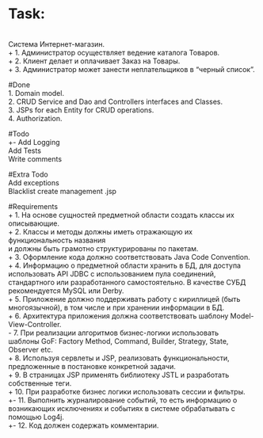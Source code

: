 # Task:
<br>Система Интернет-магазин. 
<br>+ 1. Администратор осуществляет ведение каталога Товаров.
<br>+ 2. Клиент делает и оплачивает Заказ на Товары.
<br>+ 3. Администратор может занести неплательщиков в “черный список”.

#Done
<br>1. Domain model.
<br>2. CRUD Service and Dao and Controllers interfaces and Classes.
<br>3. JSPs for each Entity for CRUD operations.
<br>4. Authorization.

#Todo
<br>+- Add Logging
<br>Add Tests
<br>Write comments

#Extra Todo
<br>Add exceptions
<br>Blacklist create management .jsp


#Requirements
<br>+ 1. На основе сущностей предметной области создать классы их описывающие.
<br>+ 2. Классы и методы должны иметь отражающую их функциональность названия
<br> и должны быть грамотно структурированы по пакетам.
<br>+ 3. Оформление кода должно соответствовать Java Code Convention.
<br>+ 4. Информацию о предметной области хранить в БД, для доступа использовать API JDBC с использованием пула соединений,
<br> стандартного или разработанного самостоятельно. В качестве СУБД рекомендуется MySQL или Derby.
<br>+ 5. Приложение должно поддерживать работу с кириллицей (быть многоязычной), в том числе и при хранении информации в БД.
<br>+ 6. Архитектура приложения должна соответствовать шаблону Model-View-Controller.
<br>- 7. При реализации алгоритмов бизнес-логики использовать
<br> шаблоны GoF: Factory Method, Command, Builder, Strategy, State, Observer etc.
<br>+ 8. Используя сервлеты и JSP, реализовать функциональности, предложенные в постановке конкретной задачи.
<br>+ 9. В страницах JSP применять библиотеку JSTL и разработать собственные теги.
<br>+ 10. При разработке бизнес логики использовать сессии и фильтры.
<br>+- 11. Выполнить журналирование событий, то есть информацию о возникающих исключениях и событиях в системе обрабатывать с помощью Log4j.
<br>+- 12.	Код должен содержать комментарии.

